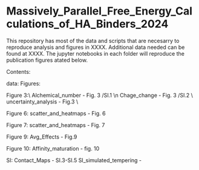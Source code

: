 # Massively_Parallel_Free_Energy_Calculations_of_HA_Binders_2024
This repository has most of the data and scripts that are necesarry to reproduce analysis and figures in XXXX. Additional data needed can be found at XXXX. The jupyter notebooks in each folder will reproduce the publication figures atated below.

Contents:

data:
Figures:

Figure 3:\\
Alchemical_number - Fig. 3 /SI.1 \n
Chage_change - Fig. 3 /SI.2 \\ 
uncertainty_analysis - Fig.3 \\ 

Figure 6:
scatter_and_heatmaps - Fig. 6

Figure 7:
scatter_and_heatmaps - Fig. 7

Figure 9:
Avg_Effects - Fig.9

Figure 10:
Affinity_maturation - fig. 10

SI:
Contact_Maps - SI.3-SI.5
SI_simulated_tempering - 
